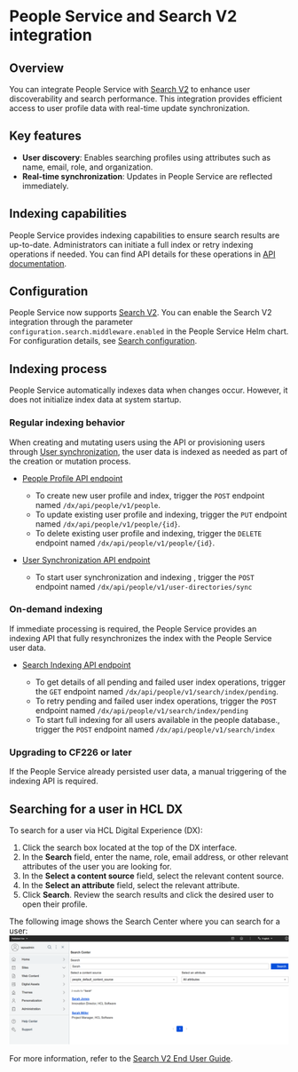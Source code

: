 # People Service and Search V2 integration

## Overview

You can integrate People Service with [Search V2](../../../../build_sites/search_v2/index.md) to enhance user discoverability and search performance. This integration provides efficient access to user profile data with real-time update synchronization.

## Key features

- **User discovery**: Enables searching profiles using attributes such as name, email, role, and organization.
- **Real-time synchronization**: Updates in People Service are reflected immediately.

## Indexing capabilities

People Service provides indexing capabilities to ensure search results are up-to-date. Administrators can initiate a full index or retry indexing operations if needed. You can find API details for these operations in [API documentation](../api/index.md).

## Configuration

People Service now supports [Search V2](../../../../build_sites/search_v2/index.md). You can enable the Search V2 integration through the parameter `configuration.search.middleware.enabled` in the People Service Helm chart.
For configuration details, see [Search configuration](../deployment/configuration/index.md#search-configuration).

## Indexing process

People Service automatically indexes data when changes occur. However, it does not initialize index data at system startup.

### Regular indexing behavior

When creating and mutating users using the API or provisioning users through [User synchronization](../administration/user_provisioning/user_synchronization.md), the user data is indexed as needed as part of the creation or mutation process.

- [People Profile API endpoint](https://opensource.hcltechsw.com/experience-api-documentation/people-service-api/#tag/profiles)

    - To create new user profile and index, trigger the `POST` endpoint named `/dx/api/people/v1/people`.
    - To update existing user profile and indexing, trigger the `PUT` endpoint named `/dx/api/people/v1/people/{id}`.
    - To delete existing user profile and indexing, trigger the `DELETE` endpoint named `/dx/api/people/v1/people/{id}`.

- [User Synchronization API endpoint](https://opensource.hcltechsw.com/experience-api-documentation/people-service-api/#tag/federation-and-user-directories)

    - To start user synchronization and indexing , trigger the `POST` endpoint named `/dx/api/people/v1/user-directories/sync`

### On-demand indexing

If immediate processing is required, the People Service provides an indexing API that fully resynchronizes the index with the People Service user data.

- [Search Indexing API endpoint](https://opensource.hcltechsw.com/experience-api-documentation/people-service-api/#tag/search-re-index)

    - To get details of all pending and failed user index operations, trigger the `GET` endpoint named `/dx/api/people/v1/search/index/pending`.
    - To retry pending and failed user index operations, trigger the `POST` endpoint named `/dx/api/people/v1/search/index/pending`
    - To start full indexing for all users available in the people database., trigger the `POST` endpoint named `/dx/api/people/v1/search/index`

### Upgrading to CF226 or later

If the People Service already persisted user data, a manual triggering of the indexing API is required.

## Searching for a user in HCL DX

To search for a user via HCL Digital Experience (DX):

1. Click the search box located at the top of the DX interface.
2. In the **Search** field, enter the name, role, email address, or other relevant attributes of the user you are looking for.
3. In the **Select a content source** field, select the relevant content source.
4. In the **Select an attribute** field, select the relevant attribute.
5. Click **Search**. Review the search results and click the desired user to open their profile.

The following image shows the Search Center where you can search for a user:
    ![Search V2 - Search center](./img/dx-search-center.png)

For more information, refer to the [Search V2 End User Guide](../../../../build_sites/search_v2/usage.md).
